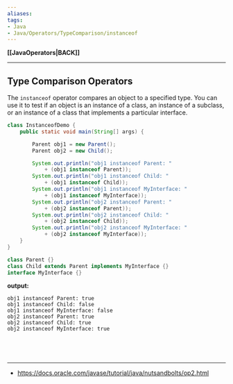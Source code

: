 ```yaml
---
aliases:
tags:
- Java
- Java/Operators/TypeComparison/instanceof
---
```

**[[JavaOperators|BACK]]**

---
## Type Comparison Operators
The `instanceof` operator compares an object to a specified type.
You can use it to test if an object is an instance of a class, an instance of a subclass, or an instance of a class that implements a particular interface.
```java
class InstanceofDemo {
    public static void main(String[] args) {

        Parent obj1 = new Parent();
        Parent obj2 = new Child();

        System.out.println("obj1 instanceof Parent: "
            + (obj1 instanceof Parent));
        System.out.println("obj1 instanceof Child: "
            + (obj1 instanceof Child));
        System.out.println("obj1 instanceof MyInterface: "
            + (obj1 instanceof MyInterface));
        System.out.println("obj2 instanceof Parent: "
            + (obj2 instanceof Parent));
        System.out.println("obj2 instanceof Child: "
            + (obj2 instanceof Child));
        System.out.println("obj2 instanceof MyInterface: "
            + (obj2 instanceof MyInterface));
    }
}

class Parent {}
class Child extends Parent implements MyInterface {}
interface MyInterface {}
```
**output:**
```
obj1 instanceof Parent: true
obj1 instanceof Child: false
obj1 instanceof MyInterface: false
obj2 instanceof Parent: true
obj2 instanceof Child: true
obj2 instanceof MyInterface: true
```

<br>

# 
---
- https://docs.oracle.com/javase/tutorial/java/nutsandbolts/op2.html